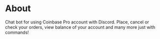 # About
Chat bot for using Coinbase Pro account with Discord. Place, cancel or check your orders, view balance of your account and many more just with commands!
